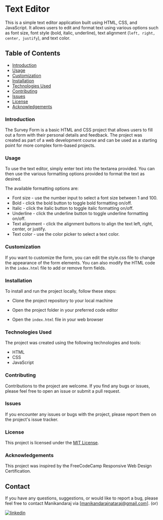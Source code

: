 
# Text Editor
This is a simple text editor application built using HTML, CSS, and JavaScript. It allows users to edit and format text using various options such as font size, font style (bold, italic, underline), text alignment (`left, right, center, justify`), and text color.


## Table of Contents
- [Introduction](https://github.com/manikandaraj-T-N/Text-Editor/blob/main/README.md#introduction)
- [Usage](https://github.com/manikandaraj-T-N/Text-Editor/blob/main/README.md#usage)
- [Customization](https://github.com/manikandaraj-T-N/Text-Editor/blob/main/README.md#customization)
- [Installation](https://github.com/manikandaraj-T-N/Text-Editor/blob/main/README.md#installation)
- [Technologies Used](https://github.com/manikandaraj-T-N/Text-Editor/blob/main/README.md#technologies-used)
- [Contributing](https://github.com/manikandaraj-T-N/Text-Editor/blob/main/README.md#contributing)
- [Issues](https://github.com/manikandaraj-T-N/Text-Editor/blob/main/README.md#issues)
- [License](https://github.com/manikandaraj-T-N/Text-Editor/blob/main/README.md#license)
- [Acknowledgements](https://github.com/manikandaraj-T-N/Text-Editor/blob/main/README.md#acknowledgements)

### Introduction
The Survey Form is a basic HTML and CSS project that allows users to fill out a form with their personal details and feedback. The project was created as part of a web development course and can be used as a starting point for more complex form-based projects.

### Usage
To use the text editor, simply enter text into the textarea provided. You can then use the various formatting options provided to format the text as desired.

The available formatting options are:

- Font size - use the number input to select a font size between 1 and 100.
- Bold - click the bold button to toggle bold formatting on/off.
- Italic - click the italic button to toggle italic formatting on/off.
- Underline - click the underline button to toggle underline formatting on/off.
- Text alignment - click the alignment buttons to align the text left, right, center, or justify.
- Text color - use the color picker to select a text color.

### Customization
If you want to customize the form, you can edit the style.css file to change the appearance of the form elements. You can also modify the HTML code in the `index.html` file to add or remove form fields.

### Installation
To install and run the project locally, follow these steps:

- Clone the project repository to your local machine 

- Open the project folder in your preferred code editor
- Open the `index.html` file in your web browser

### Technologies Used
The project was created using the following technologies and tools:

- HTML
- CSS
- JavaScript

### Contributing
Contributions to the project are welcome. If you find any bugs or issues, please feel free to open an issue or submit a pull request.

### Issues
If you encounter any issues or bugs with the project, please report them on the project's issue tracker.

### License
This project is licensed under the [MIT License](https://opensource.org/license/mit/).

### Acknowledgements
This project was inspired by the FreeCodeCamp Responsive Web Design Certification. 

## Contact

If you have any questions, suggestions, or would like to report a bug, please feel free to contact Manikandaraj via [manikandarajnataraj@gmail.com].   (or)


  [![linkedin](https://img.shields.io/badge/linkedin-0A66C2?style=for-the-badge&logo=linkedin&logoColor=white)](https://www.linkedin.com/in/manikandaraj-t-n-834189173/)

